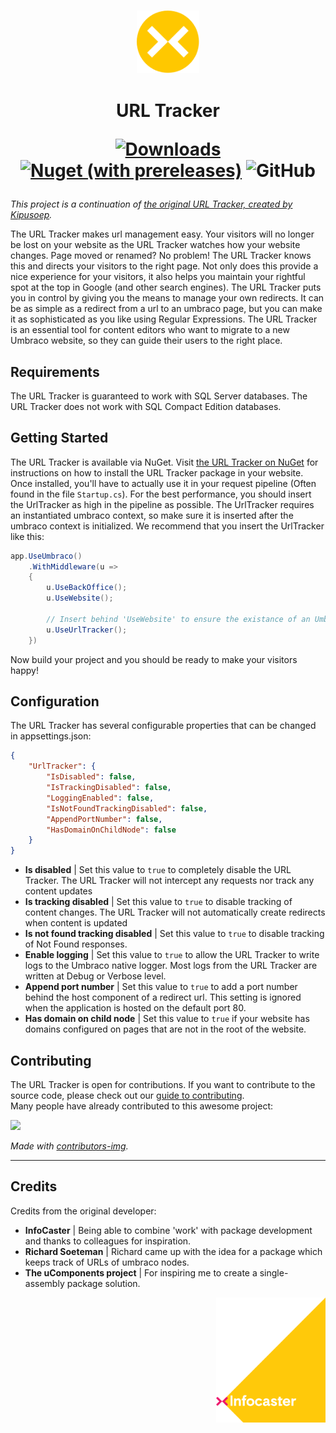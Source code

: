 <h3 align="center">
<img height="100" src="docs/assets/infocaster_nuget_yellow.svg">
</h3>

<h1 align="center">
URL Tracker

[![Downloads](https://img.shields.io/nuget/dt/UrlTracker?color=ff0069)](https://www.nuget.org/packages/UrlTracker/)
[![Nuget (with prereleases)](https://img.shields.io/nuget/vpre/UrlTracker?color=ffc800)](https://www.nuget.org/packages/UrlTracker/)
![GitHub](https://img.shields.io/github/license/Infocaster/UrlTracker?color=ff0069)

</h1>

*This project is a continuation of [the original URL Tracker, created by Kipusoep](https://github.com/kipusoep/UrlTracker).*

The URL Tracker makes url management easy. Your visitors will no longer be lost on your website as the URL Tracker watches how your website changes. Page moved or renamed? No problem! The URL Tracker knows this and directs your visitors to the right page. Not only does this provide a nice experience for your visitors, it also helps you maintain your rightful spot at the top in Google (and other search engines).
The URL Tracker puts you in control by giving you the means to manage your own redirects. It can be as simple as a redirect from a url to an umbraco page, but you can make it as sophisticated as you like using Regular Expressions. The URL Tracker is an essential tool for content editors who want to migrate to a new Umbraco website, so they can guide their users to the right place.

## Requirements
The URL Tracker is guaranteed to work with SQL Server databases. The URL Tracker does not work with SQL Compact Edition databases.

## Getting Started
The URL Tracker is available via NuGet. Visit [the URL Tracker on NuGet](https://www.nuget.org/packages/UrlTracker/) for instructions on how to install the URL Tracker package in your website.
Once installed, you'll have to actually use it in your request pipeline (Often found in the file `Startup.cs`). For the best performance, you should insert the UrlTracker as high in the pipeline as possible. The UrlTracker requires an instantiated umbraco context, so make sure it is inserted after the umbraco context is initialized. We recommend that you insert the UrlTracker like this:
```csharp
app.UseUmbraco()
    .WithMiddleware(u =>
    {
        u.UseBackOffice();
        u.UseWebsite();

        // Insert behind 'UseWebsite' to ensure the existance of an UmbracoContext
        u.UseUrlTracker();
    })
```
Now build your project and you should be ready to make your visitors happy!

## Configuration
The URL Tracker has several configurable properties that can be changed in appsettings.json:

```json
{
    "UrlTracker": {
        "IsDisabled": false,
        "IsTrackingDisabled": false,
        "LoggingEnabled": false,
        "IsNotFoundTrackingDisabled": false,
        "AppendPortNumber": false,
        "HasDomainOnChildNode": false
    }
}
```

- **Is disabled** | Set this value to `true` to completely disable the URL Tracker. The URL Tracker will not intercept any requests nor track any content updates
- **Is tracking disabled** | Set this value to `true` to disable tracking of content changes. The URL Tracker will not automatically create redirects when content is updated
- **Is not found tracking disabled** | Set this value to `true` to disable tracking of Not Found responses.
- **Enable logging** | Set this value to `true` to allow the URL Tracker to write logs to the Umbraco native logger. Most logs from the URL Tracker are written at Debug or Verbose level.
- **Append port number** | Set this value to `true` to add a port number behind the host component of a redirect url. This setting is ignored when the application is hosted on the default port 80.
- **Has domain on child node** | Set this value to `true` if your website has domains configured on pages that are not in the root of the website.

## Contributing
The URL Tracker is open for contributions. If you want to contribute to the source code, please check out our [guide to contributing](https://github.com/Infocaster/.github/blob/main/CONTRIBUTING.md).  
Many people have already contributed to this awesome project:

<a href="https://github.com/Infocaster/UrlTracker/graphs/contributors">
<img src="https://contrib.rocks/image?repo=Infocaster/UrlTracker" />
</a>

*Made with [contributors-img](https://contrib.rocks).*

-----

## Credits ##
Credits from the original developer:
*   **InfoCaster** | Being able to combine 'work' with package development and thanks to colleagues for inspiration.
*   **Richard Soeteman** | Richard came up with the idea for a package which keeps track of URLs of umbraco nodes.
*   **The uComponents project** | For inspiring me to create a single-assembly package solution.
<a href="https://infocaster.net">
<img align="right" height="200" src="docs/assets/Infocaster_Corner.png">
</a>